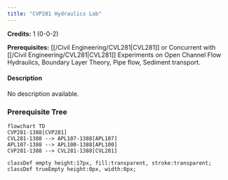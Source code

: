 ```yaml
---
title: "CVP281 Hydraulics Lab"
---
```

**Credits:** 1 (0-0-2)

**Prerequisites:** [[/Civil Engineering/CVL281|CVL281]] or Concurrent with [[/Civil Engineering/CVL281|CVL281]] Experiments on Open Channel Flow Hydraulics, Boundary Layer Theory, Pipe flow, Sediment transport.

#### Description
No description available.

### Prerequisite Tree

```mermaid
flowchart TD
CVP281-1388[CVP281]
CVL281-1388 --> APL107-1388[APL107]
APL107-1388 --> APL100-1388[APL100]
CVP281-1388 --> CVL281-1388[CVL281]

classDef empty height:17px, fill:transparent, stroke:transparent;
classDef trueEmpty height:0px, width:0px;
```